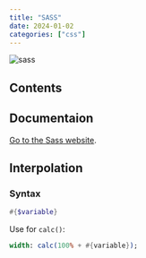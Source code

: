 ```yaml
---
title: "SASS"
date: 2024-01-02
categories: ["css"]
---
```


![sass](https://sass-lang.com/assets/img/logos/logo.svg)

## Contents

## Documentaion

[Go to the Sass website](https://sass-lang.com/).

## Interpolation

### Syntax

```sass
#{$variable}
```

Use for `calc()`:

```sass
width: calc(100% + #{variable});
```
